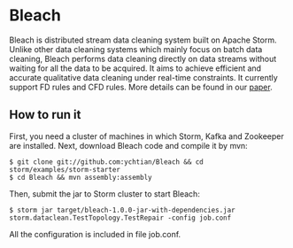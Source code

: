 # Bleach

Bleach is distributed stream data cleaning system built on Apache Storm. Unlike other data cleaning systems 
which mainly focus on batch data cleaning, Bleach performs data cleaning directly on data streams without 
waiting for all the data to be acquired. It aims to achieve efficient and accurate qualitative data cleaning 
under real-time constraints. It currently support FD rules and CFD rules. More details can be found in our
[paper](https://arxiv.org/abs/1609.05113#).


## How to run it

First, you need a cluster of machines in which Storm, Kafka and Zookeeper are installed. Next, download Bleach code and compile it by mvn:

    $ git clone git://github.com:ychtian/Bleach && cd storm/examples/storm-starter
    $ cd Bleach && mvn assembly:assembly

Then, submit the jar to Storm cluster to start Bleach:

    $ storm jar target/bleach-1.0.0-jar-with-dependencies.jar storm.dataclean.TestTopology.TestRepair -config job.conf

All the configuration is included in file job.conf.
